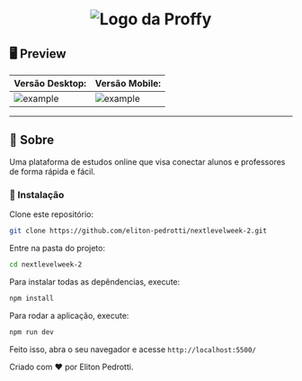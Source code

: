 <h1 align="center">
  <img src="https://user-images.githubusercontent.com/50463866/89321549-7f09bf00-d659-11ea-92e5-859bcd35e42c.png" alt="Logo da Proffy" />
</h1>

## 🖥 Preview 


| Versão Desktop: |Versão Mobile: |
|----------|----------|
|![example](https://ik.imagekit.io/capitao/Proffy/preview_9WT1Wt2Jz.png)|![example](https://user-images.githubusercontent.com/50463866/89326399-9d26ed80-d660-11ea-923e-c41e7b409a5f.png)|

--- 


## 📖 Sobre 

Uma plataforma de estudos online que visa conectar alunos e professores de forma rápida e fácil.


### 💾 Instalação

Clone este repositório:

```bash
git clone https://github.com/eliton-pedrotti/nextlevelweek-2.git
```

Entre na pasta do projeto:

```bash
cd nextlevelweek-2
```

Para instalar todas as depêndencias, execute:

```bash
npm install
```

Para rodar a aplicação, execute:

```bash
npm run dev
```

Feito isso, abra o seu navegador e acesse `http://localhost:5500/`


Criado com ❤️ por Eliton Pedrotti.

 
